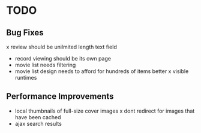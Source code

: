 TODO
====

Bug Fixes
---------
  x review should be unilmited length text field
  - record viewing should be its own page
  - movie list needs filtering
  - movie list design needs to afford for hundreds of items better
  x visible runtimes



Performance Improvements
------------------------
  - local thumbnails of full-size cover images
  x dont redirect for images that have been cached
  - ajax search results






